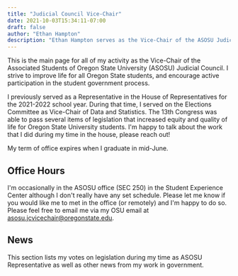 ```yaml
---
title: "Judicial Council Vice-Chair"
date: 2021-10-03T15:34:11-07:00
draft: false
author: "Ethan Hampton"
description: "Ethan Hampton serves as the Vice-Chair of the ASOSU Judicial Council"
---
```


This is the main page for all of my activity as the Vice-Chair of the Associated Students of Oregon State University (ASOSU) Judicial Council. I strive to improve life for all Oregon State students, and encourage active participation in the student government process.

I previously served as a Representative in the House of Representatives for the 2021-2022 school year. During that time, I served on the Elections Committee as Vice-Chair of Data and Statistics. The 13th Congress was able to pass several items of legislation that increased equity and quality of life for Oregon State University students. I'm happy to talk about the work that I did during my time in the house, please reach out!

My term of office expires when I graduate in mid-June.

## Office Hours

I'm occasionally in the ASOSU office (SEC 250) in the Student Experience Center although I don't really have any set schedule. Please let me know if you would like me to met in the office (or remotely) and I'm happy to do so. Please feel free to email me via my OSU email at [asosu.jcvicechair@oregonstate.edu](mailto:asosu.jcvicechair@oregonstate.edu).


## News

This section lists my votes on legislation during my time as ASOSU Representative as well as other news from my work in government.